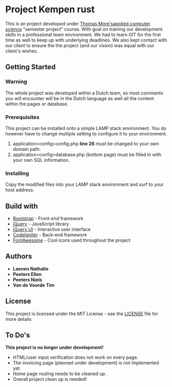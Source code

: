 # Project Kempen rust

This is an project developed under [Thomas More's](http://http://www.thomasmore.be/)[applied computer science](http://www.thomasmore.be/ons-aanbod/toegepaste-informatica/maak-kennis-met-it-factory) "semester project" course. 
With goal on training our development skills in a professional team environment.
We had to learn GIT for the first time as well to keep up with underlying deadlines.
We also kept contact with our client to ensure the the project (and our vision) was equal with our client's wishes.

## Getting Started
### Warning
The whole project was developed within a Dutch team, so most comments you will encounter will be in the Dutch language as well all the content within the pages or database. 

### Prerequisites
This project can be installed onto a simple LAMP stack environment.
You do however have to change multiple setting to configure it to your environment.
1. application>config>config.php **line 26** must be changed to your own domain path.
2. application>config>database.php (bottom page) must be filled in with your own SQL information.

### Installing
Copy the modified files into your LAMP stack environment and surf to your host address.


## Build with
* [Bootstrap](http://getbootstrap.com/) - Front-end framework 
* [jQuery](https://jquery.com/) - JavaScript library
* [jQuery UI](https://jqueryui.com/) - Interactive user interface
* [CodeIgniter](https://codeigniter.com/) - Back-end framework
* [FontAwesome](http://fontawesome.io/) - Cool icons used throughout the project

## Authors
- **Laenen Nathalie**
- **Peeters Ellen**
- **Peeters Niels**
- **Van de Voorde Tim**

## License
This project is licensed under the MIT License - see the [LICENSE](LICENSE.md) file for more details

## To Do's
**This project is no longer under development!**

- HTML/user input verification does not work on every page.
- The invoicing page (planned under development) is not implemented yet.
- Home page routing needs to be cleaned up.
- Overall project clean up is needed!

